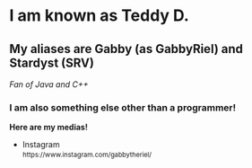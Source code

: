 
<h1>I am known as <span>Teddy D.</span></h1>
<h2>My aliases are <span>Gabby (as GabbyRiel) and Stardyst (SRV) </span></h2>
<i>Fan of Java and C++</i>

<div>
  <h3>I am also something else other than a programmer!</h3>

  <p><strong>Here are my medias!</strong></p>
  <ul>
    <li>
      Instagram
      <br>
      <small>https://www.instagram.com/gabbytheriel/</small>
    </li>
  </ul>  
</div>


<!---
Appl3Kitti3/Appl3Kitti3 is a ✨ special ✨ repository because its `README.md` (this file) appears on your GitHub profile.
You can click the Preview link to take a look at your changes.
- 📫 How to reach me ...
- 💞️ I’m looking to collaborate on ...
--->

